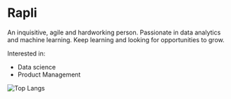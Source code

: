 # Rapli

An inquisitive, agile and hardworking person. Passionate in data analytics and machine learning. Keep learning and looking for opportunities to grow.

Interested in: 
<ul>
    <li>Data science</li>
    <li>Product Management</li>
</ul>

![Top Langs](https://github-readme-stats.vercel.app/api/top-langs/?username=Sateasinpedas&theme=tokyonight&layout=compact)


